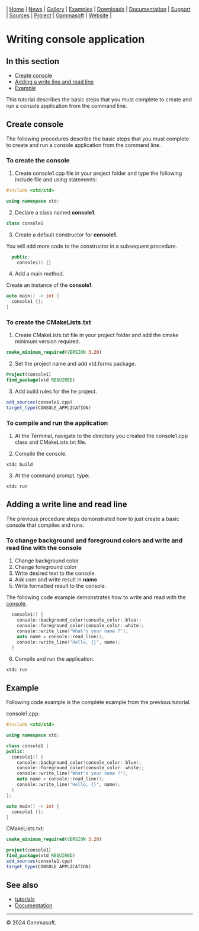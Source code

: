 | [Home](home.md) | [News](news.md) | [Gallery](gallery.md) | [Examples](examples.md) | [Downloads](downloads.md) | [Documentation](documentation.md) | [Support](support.md) | [Sources](https://github.com/gammasoft71/xtd) | [Project](https://sourceforge.net/projects/xtdpro/) | [Gammasoft](gammasoft.md) | [Website](https://gammasoft71.github.io/xtd) |

# Writing console application

## In this section

* [Create console](#create-console)
* [Adding a write line and read line](#adding-a-write-line-and-read-line)
* [Example](#example)

This tutorial describes the basic steps that you must complete to create and run a console application from the command line.

## Create console

The following procedures describe the basic steps that you must complete to create and run a console application from the command line.

### To create the console

1. Create console1.cpp file in your project folder and type the following include file and using statements:

```cpp
#include <xtd/xtd>

using namespace xtd;
```

2. Declare a class named **console1**.

```cpp
class console1
```

3. Create a default constructor for **console1**.

You will add more code to the constructor in a subsequent procedure.

```cpp
  public:
    console1() {}
```

4. Add a main method.

Create an instance of the **console1**.

```cpp
auto main() -> int {
  console1 {};
}
```

### To create the CMakeLists.txt

1. Create CMakeLists.txt file in your project folder and add the cmake minimum version required.

```cmake
cmake_minimum_required(VERSION 3.20)
```

2. Set the project name and add xtd.forms package.

```cmake
Project(console1)
find_package(xtd REQUIRED)
```

3. Add build rules for the he project.

```cmake
add_sources(console1.cpp)
target_type(CONSOLE_APPLICATION)
```

### To compile and run the application

1. At the Terminal, navigate to the directory you created the console1.cpp class and CMakeLists.txt file.

2. Compile the console.

```shell
xtdc build
```

3. At the command prompt, type:

```shell
xtdc run
```

## Adding a write line and read line

The previous procedure steps demonstrated how to just create a basic console that compiles and runs.

### To change background and foreground colors and write and read line with the console

1. Change background color
2. Change foreground color
3. Write desired text to the console.
4. Ask user and write result in **name**.
5. Write formatted result to the console.

The following code example demonstrates how to write and read with the [console](https://gammasoft71.github.io/xtd/reference_guides/latest/classxtd_1_1console.html).

```cpp
  console1() {
    console::background_color(console_color::blue);
    console::foreground_color(console_color::white);
    console::write_line("What's your name ?");
    auto name = console::read_line();
    console::write_line("Hello, {}", name);
  }
```

6. Compile and run the application.

```shell
xtdc run
```

## Example

Following code example is the complete example from the previous tutorial.

console1.cpp:

```cpp
#include <xtd/xtd>

using namespace xtd;

class console1 {
public:
  console1() {
    console::background_color(console_color::blue);
    console::foreground_color(console_color::white);
    console::write_line("What's your name ?");
    auto name = console::read_line();
    console::write_line("Hello, {}", name);
  }
};

auto main() -> int {
  console1 {};
}
```

CMakeLists.txt:

```cmake
cmake_minimum_required(VERSION 3.20)

project(console1)
find_package(xtd REQUIRED)
add_sources(console1.cpp)
target_type(CONSOLE_APPLICATION)
```

## See also

* [tutorials](tutorials.md)
* [Documentation](documentation.md)

______________________________________________________________________________________________

© 2024 Gammasoft.
